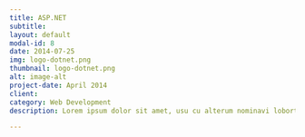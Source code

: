 ```yaml
---
title: ASP.NET
subtitle: 
layout: default
modal-id: 8
date: 2014-07-25
img: logo-dotnet.png
thumbnail: logo-dotnet.png
alt: image-alt
project-date: April 2014
client: 
category: Web Development
description: Lorem ipsum dolor sit amet, usu cu alterum nominavi lobortis. At duo novum diceret. Tantas apeirian vix et, usu sanctus postulant inciderint ut, populo diceret necessitatibus in vim. Cu eum dicam feugiat noluisse.

---
```

